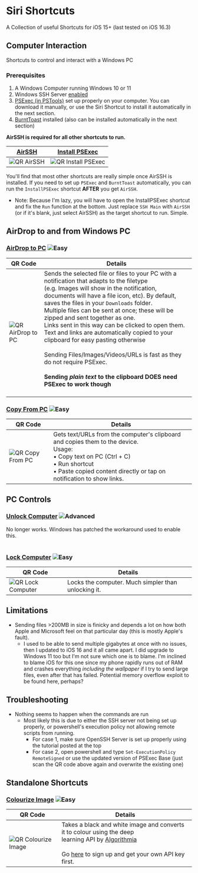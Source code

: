 [AirSSH]: https://www.icloud.com/shortcuts/bd6ce540c32445a9b58abd8e51454a58
[PSExec Base]: https://www.icloud.com/shortcuts/4a3408e905404ecaa1b90129b33ae29b
[Install PSExec]: https://www.icloud.com/shortcuts/7c327c6149c54d22af0b680c8c663a1a
[Unlock Computer]: https://www.icloud.com/shortcuts/4da94fefa30b46aeb561a683afa3221e
[Lock Computer]: https://www.icloud.com/shortcuts/2405b1deb41f4ca1ae4b54c9aab84563
[AirDrop to PC]: https://www.icloud.com/shortcuts/c62b1a2d822a4372951af9a197f32806
[Copy from PC]: https://www.icloud.com/shortcuts/89ff785e077941cf8dd89b094c26c8aa
[MyTube Controller]: https://www.icloud.com/shortcuts/2ee61c74cf1b4a7fba94917f296d5c7b
[Open in MyTube]: https://www.icloud.com/shortcuts/9237dcb2e2924b53862fbf099948b147

[Colourize Image]: https://www.icloud.com/shortcuts/3b381c74013e4879ba1ca164bdfd732d

[QR AirSSH]: https://chart.googleapis.com/chart?cht=qr&chs=230x230&chl=https://www.icloud.com/shortcuts/bd6ce540c32445a9b58abd8e51454a58
[QR PSExec Base]: https://chart.googleapis.com/chart?cht=qr&chs=230x230&chl=https://www.icloud.com/shortcuts/4a3408e905404ecaa1b90129b33ae29b
[QR Install PSExec]: https://chart.googleapis.com/chart?cht=qr&chs=230x230&chl=https://www.icloud.com/shortcuts/7c327c6149c54d22af0b680c8c663a1a
[QR Unlock Computer]: https://chart.googleapis.com/chart?cht=qr&chs=230x230&chl=https://www.icloud.com/shortcuts/4da94fefa30b46aeb561a683afa3221e
[QR Lock Computer]: https://chart.googleapis.com/chart?cht=qr&chs=230x230&chl=https://www.icloud.com/shortcuts/2405b1deb41f4ca1ae4b54c9aab84563
[QR AirDrop to PC]: https://chart.googleapis.com/chart?cht=qr&chs=230x230&chl=https://www.icloud.com/shortcuts/c62b1a2d822a4372951af9a197f32806

[QR Copy From PC]: https://chart.googleapis.com/chart?cht=qr&chs=230x230&chl=https://www.icloud.com/shortcuts/89ff785e077941cf8dd89b094c26c8aa
[QR MyTube Controller]: https://chart.googleapis.com/chart?cht=qr&chs=230x230&chl=https://www.icloud.com/shortcuts/2ee61c74cf1b4a7fba94917f296d5c7b
[QR Open in MyTube]: https://chart.googleapis.com/chart?cht=qr&chs=230x230&chl=https://www.icloud.com/shortcuts/9237dcb2e2924b53862fbf099948b147

[QR Colourize Image]: https://chart.googleapis.com/chart?cht=qr&chs=230x230&chl=https://www.icloud.com/shortcuts/3b381c74013e4879ba1ca164bdfd732d

[Easy]: https://img.shields.io/badge/-Easy-brightgreen.svg
[Intermediate]: https://img.shields.io/badge/-Intermediate-blue.svg
[Advanced]: https://img.shields.io/badge/-Advanced-red.svg

# Siri Shortcuts
A Collection of useful Shortcuts for iOS 15+ (last tested on iOS 16.3)


## Computer Interaction
Shortcuts to control and interact with a Windows PC
### Prerequisites
1. A Windows Computer running Windows 10 or 11
2. Windows SSH Server [enabled](https://winaero.com/blog/enable-openssh-server-windows-10/)
3. [PSExec (in PSTools)](https://docs.microsoft.com/en-us/sysinternals/downloads/psexec) set up properly on your computer. You can download it manually, or use the Siri Shortcut to install it automatically in the next section. 
4. [BurntToast](https://github.com/Windos/BurntToast) installed (also can be installed automatically in the next section)

**AirSSH is required for all other shortcuts to run.**

[AirSSH]|[Install PSExec]|
| ------------- | ------------- |
|![QR AirSSH]| ![QR Install PSExec]|

You'll find that most other shortcuts are really simple once AirSSH is installed. 
If you need to set up `PSExec` and `BurntToast` automatically, you can run the `InstallPSExec` shortcut **AFTER** you get `AirSSH`.
 - Note: Because I'm lazy, you will have to open the InstallPSExec shortcut and fix the `Run` function at the bottom. Just replace `SSH Main` with `AirSSH` (or if it's blank, just select AirSSH) as the target shortcut to run. Simple. 

## AirDrop to and from Windows PC

### [AirDrop to PC] ![Easy]

|QR Code | Details|
| ---- |---- |
|![QR AirDrop to PC]|Sends the selected file or files to your PC with a notification that adapts to the filetype</br> (e.g. Images will show in the notification, documents will have a file icon, etc). By default, saves the files in your `Downloads` folder.</br> Multiple files can be sent at once; these will be zipped and sent together as one.</br>Links sent in this way can be clicked to open them. Text and links are automatically copied to your clipboard for easy pasting otherwise</br></br>Sending Files/Images/Videos/URLs is fast as they do not require PSExec.</br> </br>**Sending _plain text_ to the clipboard DOES need PSExec to work though**</br></br> |


### [Copy From PC] ![Easy]

|QR Code | Details|
| ---- |---- |
|![QR Copy From PC]|Gets text/URLs from the computer's clipboard and copies them to the device.</br>Usage:</br>  • Copy text on PC (Ctrl + C)</br>  • Run shortcut</br>  • Paste copied content directly or tap on notification to show links.|


## PC Controls

### [Unlock Computer] ![Advanced]

No longer works. Windows has patched the workaround used to enable this.</br></br>

### [Lock Computer] ![Easy]

|QR Code | Details|
| ---- |---- |
|![QR Lock Computer]|Locks the computer. Much simpler than unlocking it.|


## Limitations

* Sending files >200MB in size is finicky and depends a lot on how both Apple and Microsoft feel on that particular day (this is mostly Apple's fault).
  * I used to be able to send multiple gigabytes at once with no issues, then I updated to iOS 16 and it all came apart. I did upgrade to Windows 11 too but I'm not sure which one is to blame. I'm inclined to blame iOS for this one since my phone rapidly runs out of RAM and crashes everything _including the wallpaper_ if I try to send large files, even after that has failed. Potential memory overflow exploit to be found here, perhaps?

## Troubleshooting

* Nothing seems to happen when the commands are run
  * Most likely this is due to either the SSH server not being set up properly, or powershell's execution policy not allowing remote scripts from running. 
    * For case 1, make sure OpenSSH Server is set up properly using the tutorial posted at the top
    * For case 2, open powershell and type `Set-ExecutionPolicy RemoteSigned` or use the updated version of PSExec Base (just scan the QR code above again and overwrite the existing one) 


## Standalone Shortcuts
### [Colourize Image] ![Easy]

|QR Code | Details|
| ---- |---- |
|![QR Colourize Image]|Takes a black and white image and converts it to colour using the deep</br>learning API by [Algorithmia](https://algorithmia.com)</br></br>Go [here](https://algorithmia.com/algorithms/deeplearning/ColorfulImageColorization/) to sign up and get your own API key first.|


